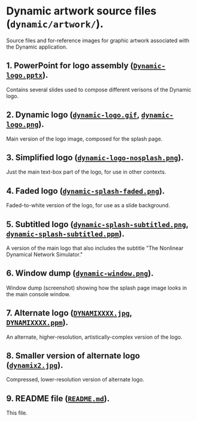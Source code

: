 # Dynamic artwork source files (`dynamic/artwork/`).

Source files and for-reference images for graphic artwork 
associated with the Dynamic application.

## 1. PowerPoint for logo assembly ([`Dynamic-logo.pptx`](Dynamic-logo.pptx "Dynamic-logo.pptx file")).

Contains several slides used to compose different verisons of the Dynamic logo.

## 2. Dynamic logo ([`dynamic-logo.gif`](dynamic-logo.gif "dynamic-logo.gif file"), [`dynamic-logo.png`](dynamic-logo.png "dynamic-logo.png file")).

Main version of the logo image, composed for the splash page.

## 3. Simplified logo ([`dynamic-logo-nosplash.png`](dynamic-logo-nosplash.png "dynamic-logo-nosplash.png file")).

Just the main text-box part of the logo, for use in other contexts.

## 4. Faded logo ([`dynamic-splash-faded.png`](dynamic-splash-faded.png "dynamic-splash-faded.png")).

Faded-to-white version of the logo, for use as a slide background.

## 5. Subtitled logo ([`dynamic-splash-subtitled.png`](dynamic-splash-subtitled.png "dynamic-splash-subtitled.png file"), [`dynamic-splash-subtitled.ppm`](dynamic-splash-subtitled.ppm "dynamic-splash-subtitled.ppm file")).

A version of the main logo that also includes the 
subtitle "The Nonlinear Dynamical Network Simulator."

## 6. Window dump ([`dynamic-window.png`](dynamic-window.png "dynamic-window.png file")).

Window dump (screenshot) showing how the splash page image looks in the main console window.

## 7. Alternate logo ([`DYNAMIXXXX.jpg`](DYNAMIXXXX.jpg "DYNAMIXXXX.jpg file"), [`DYNAMIXXXX.ppm`](DYNAMIXXXX.ppm "DYNAMIXXXX.ppm file")).

An alternate, higher-resolution, artistically-complex version of the logo.

## 8. Smaller version of alternate logo ([`dynamix2.jpg`](dynamix2.jpg "dynamix2.jpg file")).

Compressed, lower-resolution version of alternate logo.

## 9. README file ([`README.md`](README.md "README.md file")).

This file.
